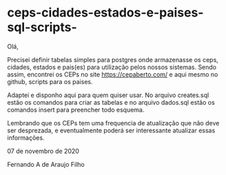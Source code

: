 # ceps-cidades-estados-e-paises-sql-scripts-

Olá, 

Precisei definir tabelas simples para postgres onde armazenasse os ceps, cidades, estados e pais(es) para utilização pelos nossos sistemas.
Sendo assim, encontrei os CEPs no site https://cepaberto.com/ e aqui mesmo no github, scripts para os paises.

Adaptei e disponho aqui para quem quiser usar.
No arquivo creates.sql estão os comandos para criar as tabelas e no arquivo dados.sql estão os comandos insert para preencher todo esquema.

Lembrando que os CEPs tem uma frequencia de atualização que não deve ser desprezada, e eventualmente poderá ser interessante atualizar essas informações.

07 de novembro de 2020

Fernando A de Araujo Filho
